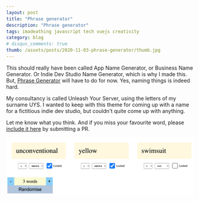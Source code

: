 ```yaml
---
layout: post
title: "Phrase generator"
description: "Phrase generator"
tags: imadeathing javascript tech vuejs creativity
category: blog
# disqus_comments: true
thumb: /assets/posts/2020-11-03-phrase-generator/thumb.jpg
---
```


This should really have been called App Name Generator, or Business Name Generator. Or Indie Dev Studio Name Generator, which is why I made this. But, [Phrase Generator](https://juanuys.com/phrasegen) will have to do for now. Yes, naming things is indeed hard.

My consultancy is called Unleash Your Server, using the letters of my surname UYS. I wanted to keep with this theme for coming up with a name for a fictitious indie dev studio, but couldn't quite come up with anything.

Let me know what you think. And if you miss your favourite word, please [include it here](https://github.com/juanuys/phrasegen) by submitting a PR.

![Example phrase](/assets/posts/2020-11-03-phrase-generator/example.png)